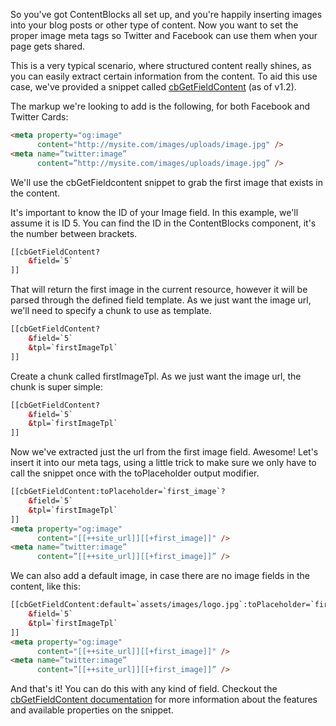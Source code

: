 So you've got ContentBlocks all set up, and you're happily inserting images into your blog posts or other type of content. Now you want to set the proper image meta tags so Twitter and Facebook can use them when your page gets shared.

This is a very typical scenario, where structured content really shines, as you can easily extract certain information from the content. To aid this use case, we've provided a snippet called [cbGetFieldContent](../Snippets/cbGetFieldContent) (as of v1.2).

The markup we're looking to add is the following, for both Facebook and Twitter Cards:
```` HTML
<meta property="og:image"
      content="http://mysite.com/images/uploads/image.jpg" />
<meta name=”twitter:image” 
      content=”http://mysite.com/images/uploads/image.jpg” /> 
````
We'll use the cbGetFieldcontent snippet to grab the first image that exists in the content.

It's important to know the ID of your Image field. In this example, we'll assume it is ID 5. You can find the ID in the ContentBlocks component, it's the number between brackets.

```` HTML
[[cbGetFieldContent?
    &field=`5`
]]
````
That will return the first image in the current resource, however it will be parsed through the defined field template. As we just want the image url, we'll need to specify a chunk to use as template.
```` HTML
[[cbGetFieldContent?
    &field=`5`
    &tpl=`firstImageTpl`
]]
````
Create a chunk called firstImageTpl. As we just want the image url, the chunk is super simple:
```` HTML
[[cbGetFieldContent?
    &field=`5`
    &tpl=`firstImageTpl`
]]
````

Now we've extracted just the url from the first image field. Awesome! Let's insert it into our meta tags, using a little trick to make sure we only have to call the snippet once with the toPlaceholder output modifier.
```` HTML
[[cbGetFieldContent:toPlaceholder=`first_image`?
    &field=`5`
    &tpl=`firstImageTpl`
]]
<meta property="og:image"
      content="[[++site_url]][[+first_image]]" />
<meta name=”twitter:image” 
      content=”[[++site_url]][[+first_image]]” />
````
We can also add a default image, in case there are no image fields in the content, like this:
```` HTML
[[cbGetFieldContent:default=`assets/images/logo.jpg`:toPlaceholder=`first_image`?
    &field=`5`
    &tpl=`firstImageTpl`
]]
<meta property="og:image"
      content="[[++site_url]][[+first_image]]" />
<meta name=”twitter:image” 
      content=”[[++site_url]][[+first_image]]” /> 
````
And that's it! You can do this with any kind of field. Checkout the [cbGetFieldContent documentation](../Snippets/cbGetFieldContent) for more information about the features and available properties on the snippet.